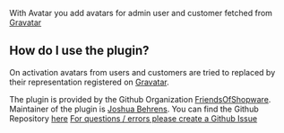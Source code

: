 With Avatar you add avatars for admin user and customer fetched from [Gravatar](https://gravatar.com)

## How do I use the plugin?

On activation avatars from users and customers are tried to replaced by their representation registered on [Gravatar](https://gravatar.com). 

The plugin is provided by the Github Organization [FriendsOfShopware](https://github.com/FriendsOfShopware/).
Maintainer of the plugin is [Joshua Behrens](https://github.com/JoshuaBehrens).
You can find the Github Repository [here](https://github.com/FriendsOfShopware/FroshPlatformAvatar)
[For questions / errors please create a Github Issue](https://github.com/FriendsOfShopware/FroshPlatformAvatar/issues/new)
